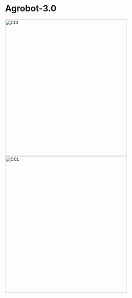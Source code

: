 # Agrobot-3.0

<div sytle="float:left">
    <img alt="CCL" title="uv" src="https://github.com/CaioslppUO/Agrobot-3.0/blob/main/img/uv.gif" width="400px" height="450px" />
    <img alt="CCL" title="agrobot" src="https://github.com/CaioslppUO/Agrobot-3.0/blob/main/img/agrobot.gif" width="400pxpx" height="450px" />
</div>